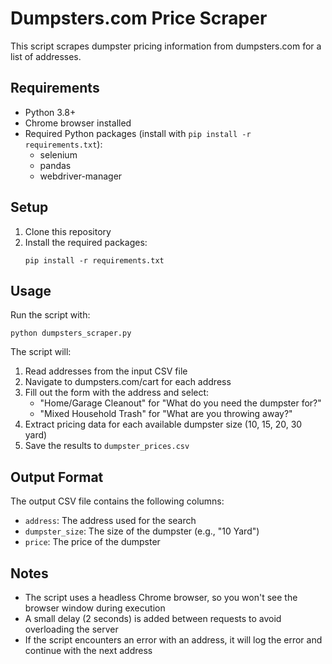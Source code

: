 # Dumpsters.com Price Scraper

This script scrapes dumpster pricing information from dumpsters.com for a list of addresses.

## Requirements

- Python 3.8+
- Chrome browser installed
- Required Python packages (install with `pip install -r requirements.txt`):
  - selenium
  - pandas
  - webdriver-manager

## Setup

1. Clone this repository
2. Install the required packages:
   ```
   pip install -r requirements.txt
   ```

## Usage

Run the script with:

```
python dumpsters_scraper.py
```

The script will:
1. Read addresses from the input CSV file
2. Navigate to dumpsters.com/cart for each address
3. Fill out the form with the address and select:
   - "Home/Garage Cleanout" for "What do you need the dumpster for?"
   - "Mixed Household Trash" for "What are you throwing away?"
4. Extract pricing data for each available dumpster size (10, 15, 20, 30 yard)
5. Save the results to `dumpster_prices.csv`

## Output Format

The output CSV file contains the following columns:
- `address`: The address used for the search
- `dumpster_size`: The size of the dumpster (e.g., "10 Yard")
- `price`: The price of the dumpster

## Notes

- The script uses a headless Chrome browser, so you won't see the browser window during execution
- A small delay (2 seconds) is added between requests to avoid overloading the server
- If the script encounters an error with an address, it will log the error and continue with the next address
